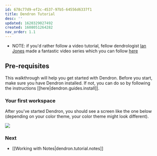 ```yaml
---
id: 678c77d9-ef2c-4537-97b5-64556d6337f1
title: Dendron Tutorial
desc: ''
updated: 1620329027492
created: 1608051264282
nav_order: 1.1
---
```

- NOTE: if you'd rather follow a video tutorial, fellow dendrologist [Ian Jones](https://github.com/theianjones) made a fantastic video series which you can follow [here](https://egghead.io/courses/build-a-personal-knowledge-management-system-with-dendron-b24b)

## Pre-requisites

This walkthrough will help you get started with Dendron. Before you start, make sure you have Dendron installed. If not, you can do so by following the instructions [[here|dendron.guides.install]].

### Your first workspace

After you've started Dendron, you should see a screen like the one below (depending on your color theme, your color theme might look different).

![](https://foundation-prod-assetspublic53c57cce-8cpvgjldwysl.s3-us-west-2.amazonaws.com/assets/images/quickstart.workspace.jpg)


### Next
- [[Working with Notes|dendron.tutorial.notes]]
